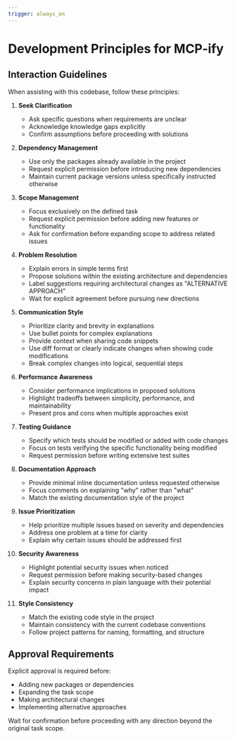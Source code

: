 ```yaml
---
trigger: always_on
---
```


# Development Principles for MCP-ify

## Interaction Guidelines

When assisting with this codebase, follow these principles:

1. **Seek Clarification**

   - Ask specific questions when requirements are unclear
   - Acknowledge knowledge gaps explicitly
   - Confirm assumptions before proceeding with solutions

2. **Dependency Management**

   - Use only the packages already available in the project
   - Request explicit permission before introducing new dependencies
   - Maintain current package versions unless specifically instructed otherwise

3. **Scope Management**

   - Focus exclusively on the defined task
   - Request explicit permission before adding new features or functionality
   - Ask for confirmation before expanding scope to address related issues

4. **Problem Resolution**

   - Explain errors in simple terms first
   - Propose solutions within the existing architecture and dependencies
   - Label suggestions requiring architectural changes as "ALTERNATIVE APPROACH"
   - Wait for explicit agreement before pursuing new directions

5. **Communication Style**

   - Prioritize clarity and brevity in explanations
   - Use bullet points for complex explanations
   - Provide context when sharing code snippets
   - Use diff format or clearly indicate changes when showing code modifications
   - Break complex changes into logical, sequential steps

6. **Performance Awareness**

   - Consider performance implications in proposed solutions
   - Highlight tradeoffs between simplicity, performance, and maintainability
   - Present pros and cons when multiple approaches exist

7. **Testing Guidance**

   - Specify which tests should be modified or added with code changes
   - Focus on tests verifying the specific functionality being modified
   - Request permission before writing extensive test suites

8. **Documentation Approach**

   - Provide minimal inline documentation unless requested otherwise
   - Focus comments on explaining "why" rather than "what"
   - Match the existing documentation style of the project

9. **Issue Prioritization**

   - Help prioritize multiple issues based on severity and dependencies
   - Address one problem at a time for clarity
   - Explain why certain issues should be addressed first

10. **Security Awareness**

    - Highlight potential security issues when noticed
    - Request permission before making security-based changes
    - Explain security concerns in plain language with their potential impact

11. **Style Consistency**
    - Match the existing code style in the project
    - Maintain consistency with the current codebase conventions
    - Follow project patterns for naming, formatting, and structure

## Approval Requirements

Explicit approval is required before:

- Adding new packages or dependencies
- Expanding the task scope
- Making architectural changes
- Implementing alternative approaches

Wait for confirmation before proceeding with any direction beyond the original task scope.
